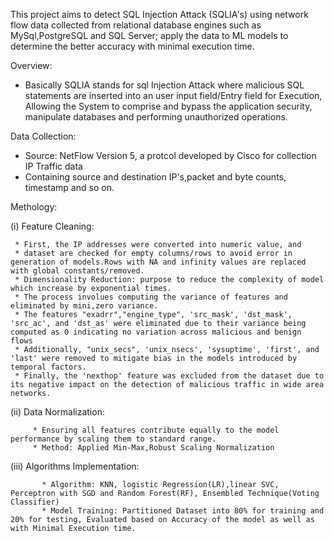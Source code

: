 This project aims to detect SQL Injection Attack (SQLIA's) using network flow data collected from relational database engines such as MySql,PostgreSQL and SQL Server; apply the data to ML models to determine the better accuracy with minimal execution time.

Overview:
   * Basically SQLIA  stands for sql Injection Attack where malicious SQL statements are inserted into an user input field/Entry field for Execution,
     Allowing the System to comprise and bypass the application security, manipulate databases and performing unauthorized operations.

Data Collection:
   * Source: NetFlow Version 5, a protcol developed by Cisco for collection IP Traffic data
   * Containing source and destination IP's,packet and byte counts, timestamp and so on.

Methology:

   (i) Feature Cleaning:
   
     * First, the IP addresses were converted into numeric value, and 
     * dataset are checked for empty columns/rows to avoid error in generation of models.Rows with NA and infinity values are replaced with global constants/removed.
     * Dimensionality Reduction: purpose to reduce the complexity of model which increase by exponential times.
     * The process involues computing the variance of features and eliminated by mini,zero variance.
     * The features "exadrr","engine_type", 'src_mask', 'dst_mask', 'src_ac', and 'dst_as' were eliminated due to their variance being computed as 0 indicating no variation across malicious and benign flows
     * Additionally, "unix_secs", 'unix_nsecs', 'sysuptime', 'first', and 'last' were removed to mitigate bias in the models introduced by temporal factors.
     * Finally, the 'nexthop' feature was excluded from the dataset due to its negative impact on the detection of malicious traffic in wide area networks.
   
   (ii) Data Normalization:
   
         * Ensuring all features contribute equally to the model performance by scaling them to standard range.
         * Method: Applied Min-Max,Robust Scaling Normalization
         
   (iii) Algorithms Implementation:
   
           * Algorithm: KNN, logistic Regression(LR),linear SVC, Perceptron with SGD and Random Forest(RF), Ensembled Technique(Voting Classifier)
           * Model Training: Partitioned Dataset into 80% for training and 20% for testing, Evaluated based on Accuracy of the model as well as with Minimal Execution time.
   
   
